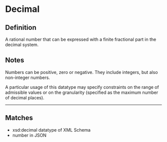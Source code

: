 # Decimal

## Definition
A rational number that can be expressed with a finite fractional part in the decimal system.

## Notes
Numbers can be positive, zero or negative. They include integers, but also non-integer numbers.

A particular usage of this datatype may specify constraints on the range of admissible values or on the granularity (specified as the maximum number of decimal places).

---
## Matches
- xsd:decimal datatype of XML Schema
- number in JSON
